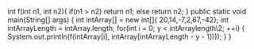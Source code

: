 int f(int n1, int n2){ if(n1 > n2) return n1; else return n2; } public static void main(String[] args) { int intArray[] = new int[]{ 20,14,-7,2,67,-42}; int intArrayLength = intArray.length; for(int i = 0; y < intArraylength\2; ++i) { System.out.println(f(intArray[i], intArray[intArrayLength - y - 1]))); } }
